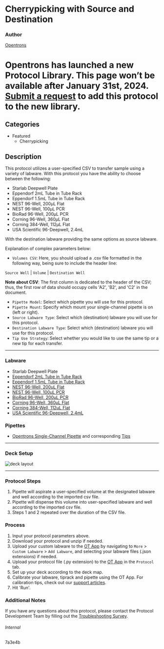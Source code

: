 # Cherrypicking with Source and Destination

### Author
[Opentrons](https://opentrons.com/)


# Opentrons has launched a new Protocol Library. This page won’t be available after January 31st, 2024. [Submit a request](https://docs.google.com/forms/d/e/1FAIpQLSdYYp9QCKow4nn0KlCVsMS3HX0eJ0N9O7-erajKvcpT0lWbSg/viewform) to add this protocol to the new library.

## Categories
* Featured
	* Cherrypicking

## Description
This protocol utilizes a user-specified CSV to transfer sample using a variety of labware. With this protocol you have the ability to choose between the following:

* Starlab Deepwell Plate
* Eppendorf 2mL Tube in Tube Rack
* Eppendorf 1.5mL Tube in Tube Rack
* NEST 96-Well, 200µL Flat
* NEST 96-Well, 100µL PCR
* BioRad 96-Well, 200µL PCR
* Corning 96-Well, 360µL Flat
* Corning 384-Well, 112µL Flat
* USA Scientific 96-Deepwell, 2.4mL

With the destination labware providing the same options as source labware.

Explanation of complex parameters below:
* `Volumes CSV`: Here, you should upload a .csv file formatted in the following way, being sure to include the header line:

`Source Well` | `Volume` | `Destination Well`

**Note about CSV**: The first column is dedicated to the header of the CSV; thus, the first row of data should occupy cells 'A2', 'B2', and 'C2' in the document.

* `Pipette Model`: Select which pipette you will use for this protocol.
* `Pipette Mount`: Specify which mount your single-channel pipette is on (left or right).
* `Source Labware Type`: Select which (destination) labware you will use for this protocol.
* `Destination Labware Type`: Select which (destination) labware you will use for this protocol.
* `Tip Use Strategy`: Select whether you would like to use the same tip or a new tip for each transfer.

---

### Labware
* Starlab Deepwell Plate
* [Eppendorf 2mL Tube in Tube Rack](https://labware.opentrons.com/?category=tubeRack)
* [Eppendorf 1.5mL Tube in Tube Rack](https://labware.opentrons.com/?category=tubeRack)
* [NEST 96-Well, 200µL Flat](https://labware.opentrons.com/?category=wellPlate)
* [NEST 96-Well, 100µL PCR](https://labware.opentrons.com/?category=wellPlate)
* [BioRad 96-Well, 200µL PCR](https://labware.opentrons.com/?category=wellPlate)
* [Corning 96-Well, 360µL Flat](https://labware.opentrons.com/?category=wellPlate)
* [Corning 384-Well, 112µL Flat](https://labware.opentrons.com/?category=wellPlate)
* [USA Scientific 96-Deepwell, 2.4mL](https://labware.opentrons.com/?category=wellPlate)

### Pipettes
* [Opentrons Single-Channel Pipette](https://shop.opentrons.com/collections/ot-2-pipettes) and corresponding [Tips](https://shop.opentrons.com/collections/opentrons-tips)

---

### Deck Setup
![deck layout](https://opentrons-protocol-library-website.s3.amazonaws.com/custom-README-images/7a3e4b/Screen+Shot+2021-04-29+at+1.49.22+PM.png)


---

### Protocol Steps
1. Pipette will aspirate a user-specified volume at the designated labware and well according to the imported csv file.
2. Pipette will dispense this volume into user-specified labware and well according to the imported csv file.
3. Steps 1 and 2 repeated over the duration of the CSV file. 

### Process
1. Input your protocol parameters above.
2. Download your protocol and unzip if needed.
3. Upload your custom labware to the [OT App](https://opentrons.com/ot-app) by navigating to `More` > `Custom Labware` > `Add Labware`, and selecting your labware files (.json extensions) if needed.
4. Upload your protocol file (.py extension) to the [OT App](https://opentrons.com/ot-app) in the `Protocol` tab.
5. Set up your deck according to the deck map.
6. Calibrate your labware, tiprack and pipette using the OT App. For calibration tips, check out our [support articles](https://support.opentrons.com/en/collections/1559720-guide-for-getting-started-with-the-ot-2).
7. Hit 'Run'.

### Additional Notes
If you have any questions about this protocol, please contact the Protocol Development Team by filling out the [Troubleshooting Survey](https://protocol-troubleshooting.paperform.co/).

###### Internal
7a3e4b
